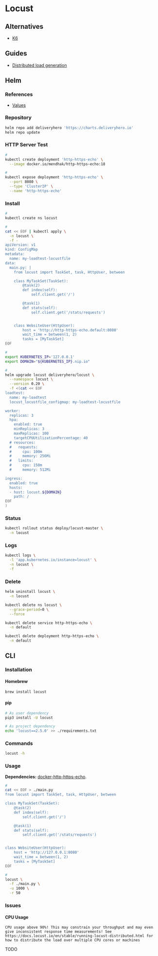 # Locust

<!--
https://github.com/apereo/cas/blob/master/docs/cas-server-documentation/high_availability/Performance-Testing-Locust.md
https://artifacthub.io/packages/helm/deliveryhero/locust

https://github.com/ONSdigital/blaise-cawi-load-tests/tree/main
-->

## Alternatives

- [K6](/k6.md)

## Guides

- [Distributed load generation](https://docs.locust.io/en/stable/running-locust-distributed.html)

## Helm

### References

- [Values](https://github.com/deliveryhero/helm-charts/tree/master/stable/locust#values)

### Repository

```sh
helm repo add deliveryhero 'https://charts.deliveryhero.io'
helm repo update
```

### HTTP Server Test

```sh
#
kubectl create deployment 'http-https-echo' \
  --image docker.io/mendhak/http-https-echo:18

#
kubectl expose deployment 'http-https-echo' \
  --port 8080 \
  --type 'ClusterIP' \
  --name 'http-https-echo'
```

<!--
#
kubectl create configmap my-loadtest-locustfile \
  --from-file '[path/to/your/main.py]' \
  -n locust
-->

### Install

```sh
#
kubectl create ns locust

#
cat << EOF | kubectl apply \
  -n locust \
  -f -
apiVersion: v1
kind: ConfigMap
metadata:
  name: my-loadtest-locustfile
data:
  main.py: |
    from locust import TaskSet, task, HttpUser, between

    class MyTaskSet(TaskSet):
        @task(2)
        def index(self):
            self.client.get('/')

        @task(1)
        def stats(self):
            self.client.get('/stats/requests')


    class WebsiteUser(HttpUser):
        host = 'http://http-https-echo.default:8080'
        wait_time = between(1, 2)
        tasks = [MyTaskSet]
EOF

#
export KUBERNETES_IP='127.0.0.1'
export DOMAIN="${KUBERNETES_IP}.nip.io"

#
helm upgrade locust deliveryhero/locust \
  --namespace locust \
  --version 0.20 \
  -f <(cat << EOF
loadtest:
  name: my-loadtest
  locust_locustfile_configmap: my-loadtest-locustfile

worker:
  replicas: 3
  hpa:
    enabled: true
    minReplicas: 3
    maxReplicas: 100
    targetCPUUtilizationPercentage: 40
  # resources:
  #   requests:
  #     cpu: 100m
  #     memory: 256Mi
  #   limits:
  #     cpu: 150m
  #     memory: 512Mi

ingress:
  enabled: true
  hosts:
  - host: locust.${DOMAIN}
    path: /
EOF
)
```

### Status

```sh
kubectl rollout status deploy/locust-master \
  -n locust
```

### Logs

```sh
kubectl logs \
  -l 'app.kubernetes.io/instance=locust' \
  -n locust \
  -f
```

### Delete

```sh
helm uninstall locust \
  -n locust

kubectl delete ns locust \
  --grace-period=0 \
  --force

kubectl delete service http-https-echo \
  -n default

kubectl delete deployment http-https-echo \
  -n default
```

## CLI

### Installation

#### Homebrew

```sh
brew install locust
```

#### pip

```sh
# As user dependency
pip3 install -U locust

# As project dependency
echo 'locust==2.5.0' >> ./requirements.txt
```

### Commands

```sh
locust -h
```

### Usage

**Dependencies:** [docker-http-https-echo](/docker-http-https-echo.md).

```sh
#
cat << EOF > ./main.py
from locust import TaskSet, task, HttpUser, between

class MyTaskSet(TaskSet):
    @task(2)
    def index(self):
        self.client.get('/')

    @task(1)
    def stats(self):
        self.client.get('/stats/requests')


class WebsiteUser(HttpUser):
    host = 'http://127.0.0.1:8080'
    wait_time = between(1, 2)
    tasks = [MyTaskSet]
EOF

#
locust \
  -f ./main.py \
  -u 1000 \
  -r 50
```

### Issues

#### CPU Usage

```log
CPU usage above 90%! This may constrain your throughput and may even give inconsistent response time measurements! See https://docs.locust.io/en/stable/running-locust-distributed.html for how to distribute the load over multiple CPU cores or machines
```

TODO

